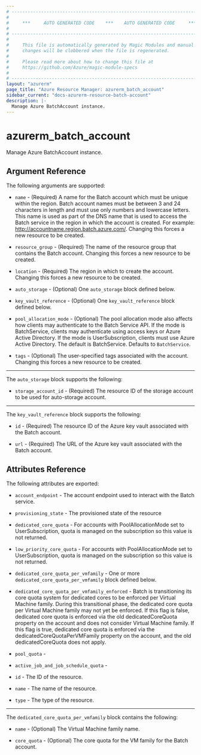 ```yaml
---
# ----------------------------------------------------------------------------
#
#     ***     AUTO GENERATED CODE    ***    AUTO GENERATED CODE     ***
#
# ----------------------------------------------------------------------------
#
#     This file is automatically generated by Magic Modules and manual
#     changes will be clobbered when the file is regenerated.
#
#     Please read more about how to change this file at
#     https://github.com/Azure/magic-module-specs
#
# ----------------------------------------------------------------------------
layout: "azurerm"
page_title: "Azure Resource Manager: azurerm_batch_account"
sidebar_current: "docs-azurerm-resource-batch-account"
description: |-
  Manage Azure BatchAccount instance.
---
```


# azurerm_batch_account

Manage Azure BatchAccount instance.


## Argument Reference

The following arguments are supported:

* `name` - (Required) A name for the Batch account which must be unique within the region. Batch account names must be between 3 and 24 characters in length and must use only numbers and lowercase letters. This name is used as part of the DNS name that is used to access the Batch service in the region in which the account is created. For example: http://accountname.region.batch.azure.com/. Changing this forces a new resource to be created.

* `resource_group` - (Required) The name of the resource group that contains the Batch account. Changing this forces a new resource to be created.

* `location` - (Required) The region in which to create the account. Changing this forces a new resource to be created.

* `auto_storage` - (Optional) One `auto_storage` block defined below.

* `key_vault_reference` - (Optional) One `key_vault_reference` block defined below.

* `pool_allocation_mode` - (Optional) The pool allocation mode also affects how clients may authenticate to the Batch Service API. If the mode is BatchService, clients may authenticate using access keys or Azure Active Directory. If the mode is UserSubscription, clients must use Azure Active Directory. The default is BatchService. Defaults to `BatchService`.

* `tags` - (Optional) The user-specified tags associated with the account. Changing this forces a new resource to be created.

---

The `auto_storage` block supports the following:

* `storage_account_id` - (Required) The resource ID of the storage account to be used for auto-storage account.

---

The `key_vault_reference` block supports the following:

* `id` - (Required) The resource ID of the Azure key vault associated with the Batch account.

* `url` - (Required) The URL of the Azure key vault associated with the Batch account.

## Attributes Reference

The following attributes are exported:

* `account_endpoint` - The account endpoint used to interact with the Batch service.

* `provisioning_state` - The provisioned state of the resource

* `dedicated_core_quota` - For accounts with PoolAllocationMode set to UserSubscription, quota is managed on the subscription so this value is not returned.

* `low_priority_core_quota` - For accounts with PoolAllocationMode set to UserSubscription, quota is managed on the subscription so this value is not returned.

* `dedicated_core_quota_per_vmfamily` - One or more `dedicated_core_quota_per_vmfamily` block defined below.

* `dedicated_core_quota_per_vmfamily_enforced` - Batch is transitioning its core quota system for dedicated cores to be enforced per Virtual Machine family. During this transitional phase, the dedicated core quota per Virtual Machine family may not yet be enforced. If this flag is false, dedicated core quota is enforced via the old dedicatedCoreQuota property on the account and does not consider Virtual Machine family. If this flag is true, dedicated core quota is enforced via the dedicatedCoreQuotaPerVMFamily property on the account, and the old dedicatedCoreQuota does not apply.

* `pool_quota` - 

* `active_job_and_job_schedule_quota` - 

* `id` - The ID of the resource.

* `name` - The name of the resource.

* `type` - The type of the resource.


---

The `dedicated_core_quota_per_vmfamily` block contains the following:

* `name` - (Optional) The Virtual Machine family name.

* `core_quota` - (Optional) The core quota for the VM family for the Batch account.
